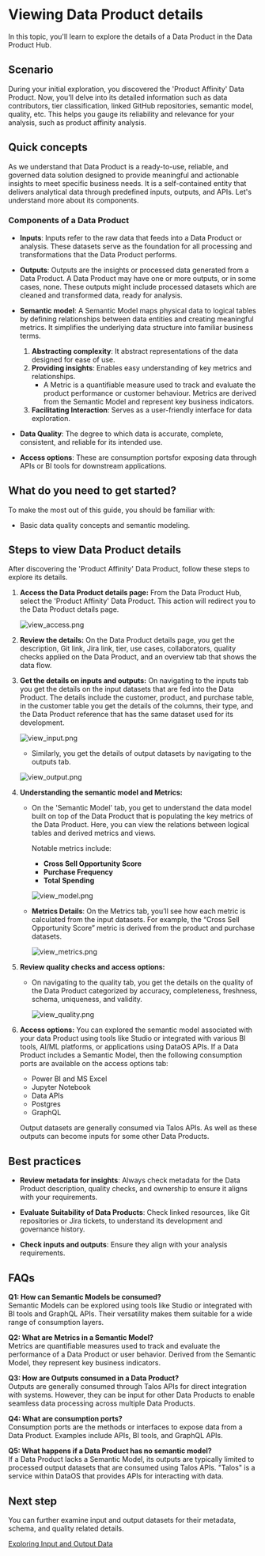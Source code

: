 # Viewing Data Product details

In this topic, you'll learn to explore the details of a Data Product in the Data Product Hub.

## Scenario

During your initial exploration, you discovered the 'Product Affinity' Data Product. Now, you’ll delve into its detailed information such as data contributors, tier classification, linked GitHub repositories, semantic model, quality, etc. This helps you gauge its reliability and relevance for your analysis, such as product affinity analysis.

## Quick concepts


As we understand that Data Product is a ready-to-use, reliable, and governed data solution designed to provide meaningful and actionable insights to meet specific business needs. It is a self-contained entity that delivers analytical data through predefined inputs, outputs, and APIs. Let's understand more about its components.

### **Components of a Data Product**

- **Inputs**: Inputs refer to the raw data that feeds into a Data Product or analysis. These datasets serve as the foundation for all processing and transformations that the Data Product performs.

- **Outputs**: Outputs are the insights or processed data generated from a Data Product. A Data Product may have one or more outputs, or in some cases, none. These outputs might include processed datasets which are cleaned and transformed data, ready for analysis.

- **Semantic model**: A Semantic Model maps physical data to logical tables by defining relationships between data entities and creating meaningful metrics. It simplifies the underlying data structure into familiar business terms.

    1. **Abstracting complexity**:  It abstract representations of the data designed for ease of use.
    2. **Providing insights**: Enables easy understanding of key metrics and relationships. 
       - A Metric is a quantifiable measure used to track and evaluate the product performance or customer behaviour. Metrics are  derived from the Semantic Model and represent key business indicators.
    3. **Facilitating Interaction**: Serves as a user-friendly interface for data exploration.

- **Data Quality**: The degree to which data is accurate, complete, consistent, and reliable for its intended use.

- **Access options**: These are consumption portsfor exposing data through APIs or BI tools for downstream applications.

## What do you need to get started?

To make the most out of this guide, you should be familiar with:

- Basic data quality concepts and semantic modeling.

## Steps to view Data Product details

After discovering the 'Product Affinity' Data Product, follow these steps to explore its details.

1. **Access the Data Product details page:** From the Data Product Hub, select the 'Product Affinity' Data Product. This action will redirect you to the Data Product details page.
    
    ![view_access.png](/learn_new/dp_consumer_learn_track/view_dp_info/view_access.png)
    
2. **Review the details:** On the Data Product details page, you get the description, Git link, Jira link, tier, use cases, collaborators, quality checks applied on the Data Product, and an overview tab that shows the data flow.

3. **Get the details on inputs and outputs:** On navigating to the inputs tab you get the details on the input datasets that are fed into the Data Product. The details include the customer, product, and purchase table, in the customer table you get the details of the columns, their type, and the Data Product reference that has the same dataset used for its development.
    
    ![view_input.png](/learn_new/dp_consumer_learn_track/view_dp_info/view_input.png)
    
    - Similarly, you get the details of output datasets by navigating to the outputs tab.
    
    ![view_output.png](/learn_new/dp_consumer_learn_track/view_dp_info/view_output.png)
    
4. **Understanding the semantic model and Metrics:**
    - On the 'Semantic Model' tab, you get to understand the data model built on top of the Data Product that is populating the key metrics of the Data Product. Here, you can view the relations between logical tables and derived metrics and views.
        
        Notable metrics include:
        
        - **Cross Sell Opportunity Score**
        - **Purchase Frequency**
        - **Total Spending**
        
        ![view_model.png](/learn_new/dp_consumer_learn_track/view_dp_info/view_model.png)
        
    - **Metrics Details**: On the Metrics tab, you’ll see how each metric is calculated from the input datasets. For example, the “Cross Sell Opportunity Score” metric is derived from the product and purchase datasets.
        
        ![view_metrics.png](/learn_new/dp_consumer_learn_track/view_dp_info/view_metrics.png)
        
5. **Review quality checks and access options:** 
    - On navigating to the quality tab, you get the details on the quality of the Data Product categorized by accuracy, completeness, freshness, schema, uniqueness, and validity.
        
        ![view_quality.png](/learn_new/dp_consumer_learn_track/view_dp_info/view_quality.png)
        
6. **Access options:**
    You can explored the semantic model associated with your data Product using tools like Studio or integrated with various BI tools, AI/ML platforms, or applications using DataOS APIs. If a Data Product includes a Semantic Model, then the following consumption ports are available on  the access options tab:

    - Power BI and MS Excel
    - Jupyter Notebook
    - Data APIs
    - Postgres
    - GraphQL

    Output datasets are generally consumed via Talos APIs. As well as these outputs can become inputs for some other Data Products.


## Best practices

- **Review metadata for insights**: Always check metadata for the Data Product description, quality checks, and ownership to ensure it aligns with your requirements.

- **Evaluate Suitability of Data Products**: Check linked resources, like Git repositories or Jira tickets, to understand its development and governance history.

- **Check inputs and outputs**: Ensure they align with your analysis requirements.

## FAQs

**Q1: How can Semantic Models be consumed?**  
Semantic Models can be explored using tools like Studio or integrated with BI tools and GraphQL APIs. Their versatility makes them suitable for a wide range of consumption layers.

**Q2: What are Metrics in a Semantic Model?**  
Metrics are quantifiable measures used to track and evaluate the performance of a Data Product or user behavior. Derived from the Semantic Model, they represent key business indicators.

**Q3: How are Outputs consumed in a Data Product?**  
Outputs are generally consumed through Talos APIs for direct integration with systems. However, they can be input for other Data Products to enable seamless data processing across multiple Data Products.

**Q4: What are consumption ports?**  
Consumption ports are the methods or interfaces to expose data from a Data Product. Examples include APIs, BI tools, and GraphQL APIs.

**Q5: What happens if a Data Product has no semantic model?**  
If a Data Product lacks a Semantic Model, its outputs are typically limited to processed output datasets that are consumed using Talos APIs. "Talos" is a service within DataOS that provides APIs for interacting with data.


## Next step

You can further examine input and output datasets for their metadata, schema, and quality related details.

[Exploring Input and Output Data](/learn_new/dp_consumer_learn_track/eval_io_datasets/)